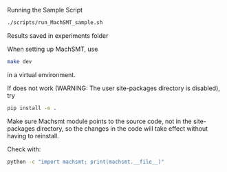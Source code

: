 Running the Sample Script

```bash
./scripts/run_MachSMT_sample.sh
```

Results saved in experiments folder

When setting up MachSMT, use 

```bash
make dev
```

in a virtual environment. 

If does not work (WARNING: The user site-packages directory is disabled), try

```bash
pip install -e .
```

Make sure Machsmt module points to the source code, not in the site-packages directory, so the changes in the code  will take effect without having to reinstall.

Check with:

```bash
python -c "import machsmt; print(machsmt.__file__)"
```